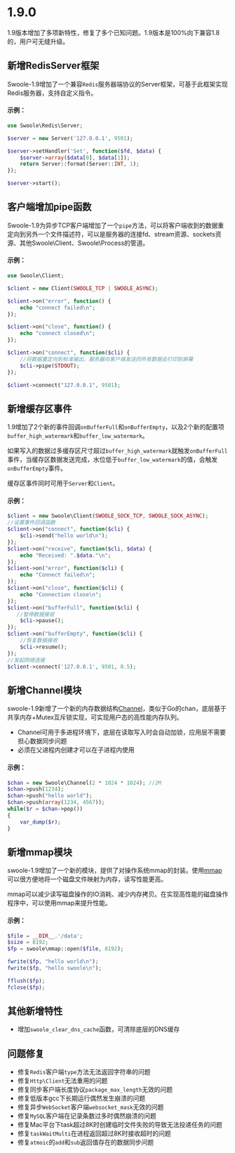 # 1.9.0

1.9版本增加了多项新特性，修复了多个已知问题。1.9版本是100%向下兼容1.8的，用户可无缝升级。


新增RedisServer框架
----
Swoole-1.9增加了一个兼容`Redis`服务器端协议的Server框架，可基于此框架实现Redis服务器，支持自定义指令。

#### 示例：
```php
use Swoole\Redis\Server;

$server = new Server('127.0.0.1', 9501);

$server->setHandler('Set', function($fd, $data) {
    $server->array($data[0], $data[1]);
    return Server::format(Server::INT, 1);
});

$server->start();
```

客户端增加pipe函数
---
Swoole-1.9为异步TCP客户端增加了一个`pipe`方法，可以将客户端收到的数据重定向到另外一个文件描述符，可以是服务器的连接fd、stream资源、sockets资源、其他Swoole\Client、Swoole\Process的管道。

#### 示例：
```php
use Swoole\Client;

$client = new Client(SWOOLE_TCP | SWOOLE_ASYNC);

$client->on("error", function() {
	echo "connect failed\n";
});

$client->on("close", function() {
	echo "connect closed\n";
});

$client->on("connect", function($cli) {
	//将数据重定向到标准输出，服务器向客户端发送的所有数据会打印到屏幕
	$cli->pipe(STDOUT);
});

$client->connect("127.0.0.1", 9501);
```

新增缓存区事件
----
1.9增加了2个新的事件回调`onBufferFull`和`onBufferEmpty`，以及2个新的配置项`buffer_high_watermark`和`buffer_low_watermark`。

如果写入的数据过多缓存区尺寸超过`buffer_high_watermark`就触发`onBufferFull`事件，当缓存区数据发送完成，水位低于`buffer_low_watermark`的值，会触发`onBufferEmpty`事件。

缓存区事件同时可用于`Server`和`Client`。

#### 示例：
```php
$client = new Swoole\Client(SWOOLE_SOCK_TCP, SWOOLE_SOCK_ASYNC);
//设置事件回调函数
$client->on("connect", function($cli) {
    $cli->send("hello world\n");
});
$client->on("receive", function($cli, $data) {
    echo "Received: ".$data."\n";
});
$client->on("error", function($cli) {
    echo "Connect failed\n";
});
$client->on("close", function($cli) {
    echo "Connection close\n";
});
$client->on("bufferFull", function($cli) {
   //暂停数据接收
    $cli->pause();
});
$client->on("bufferEmpty", function($cli) {
    //恢复数据接收
    $cli->resume();
});
//发起网络连接
$client->connect('127.0.0.1', 9501, 0.5);
```

新增Channel模块
----
swoole-1.9新增了一个新的内存数据结构[Channel](http://wiki.swoole.com/wiki/page/p-channel.html)，类似于Go的chan，底层基于共享内存+Mutex互斥锁实现，可实现用户态的高性能内存队列。

* Channel可用于多进程环境下，底层在读取写入时会自动加锁，应用层不需要担心数据同步问题
* 必须在父进程内创建才可以在子进程内使用

#### 示例：
```php
$chan = new Swoole\Channel(2 * 1024 * 1024); //2M
$chan->push(1234);
$chan->push("hello world");
$chan->push(array(1234, 4567));
while($r = $chan->pop())
{
	var_dump($r);
}
```

新增mmap模块
-----
swoole-1.9增加了一个新的模块，提供了对操作系统mmap的封装。使用[mmap](http://wiki.swoole.com/wiki/page/p-mmap.html) 可以很方便地将一个磁盘文件映射为内存，读写性能更高。

mmap可以减少读写磁盘操作的IO消耗、减少内存拷贝。在实现高性能的磁盘操作程序中，可以使用mmap来提升性能。

#### 示例：
```php
$file = __DIR__.'/data';
$size = 8192;
$fp = swoole\mmap::open($file, 8192);

fwrite($fp, "hello world\n");
fwrite($fp, "hello swoole\n");

fflush($fp);
fclose($fp);
```

其他新增特性
----
* 增加`swoole_clear_dns_cache`函数，可清除底层的DNS缓存

问题修复
----
* 修复`Redis`客户端`type`方法无法返回字符串的问题
* 修复`Http\Client`无法重用的问题
* 修复同步客户端长度协议`package_max_length`无效的问题
* 修复低版本gcc下长期运行偶然发生崩溃的问题
* 修复异步`WebSocket`客户端`websocket_mask`无效的问题
* 修复`MySQL`客户端在记录条数过多时偶然崩溃的问题
* 修复Mac平台下task超过8K时创建临时文件失败的导致无法投递任务的问题
* 修复`taskWaitMulti`在进程返回超过8K时接收超时的问题
* 修复`atmoic`的`add`和`sub`返回值存在的数据同步问题


